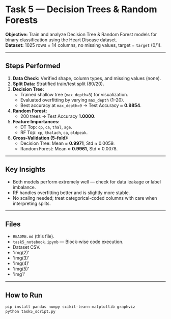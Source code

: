 # Task 5 — Decision Trees & Random Forests

**Objective:** Train and analyze Decision Tree & Random Forest models for binary classification using the Heart Disease dataset.  
**Dataset:** 1025 rows × 14 columns, no missing values, target = `target` (0/1).

---

## Steps Performed
1. **Data Check:** Verified shape, column types, and missing values (none).  
2. **Split Data:** Stratified train/test split (80/20).  
3. **Decision Tree:**  
   - Trained shallow tree (`max_depth=3`) for visualization.  
   - Evaluated overfitting by varying `max_depth` (1–20).  
   - Best accuracy at `max_depth=9` → Test Accuracy ≈ **0.9854**.  
4. **Random Forest:**  
   - 200 trees → Test Accuracy **1.0000**.  
5. **Feature Importances:**  
   - DT Top: `cp`, `ca`, `thal`, `age`.  
   - RF Top: `cp`, `thalach`, `ca`, `oldpeak`.  
6. **Cross-Validation (5-fold):**  
   - Decision Tree: Mean ≈ **0.9971**, Std ≈ 0.0059.  
   - Random Forest: Mean ≈ **0.9961**, Std ≈ 0.0078.

---

## Key Insights
- Both models perform extremely well — check for data leakage or label imbalance.  
- RF handles overfitting better and is slightly more stable.  
- No scaling needed; treat categorical-coded columns with care when interpreting splits.

---

## Files
- `README.md` (this file).
- `task5_notebook.ipynb` — Block-wise code execution.  
- Dataset CSV.  
- 'img(2)'
- 'img(3)'
- 'img(4)'
- 'img(5)'
- 'img1'

---

## How to Run
```bash
pip install pandas numpy scikit-learn matplotlib graphviz
python task5_script.py
